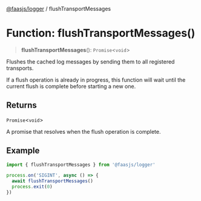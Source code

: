 [@faasjs/logger](../README.md) / flushTransportMessages

# Function: flushTransportMessages()

> **flushTransportMessages**(): `Promise`\<`void`\>

Flushes the cached log messages by sending them to all registered transports.

If a flush operation is already in progress, this function will wait until
the current flush is complete before starting a new one.

## Returns

`Promise`\<`void`\>

A promise that resolves when the flush operation is complete.

## Example

```typescript
import { flushTransportMessages } from '@faasjs/logger'

process.on('SIGINT', async () => {
  await flushTransportMessages()
  process.exit(0)
})
```
